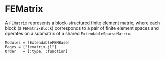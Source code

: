 # FEMatrix

A `FEMatrix` represents a block-structured finite element matrix, where each block (a `FEMatrixBlock`) corresponds to a pair of finite element spaces and operates on a submatrix of a shared `ExtendableSparseMatrix`.

```@autodocs
Modules = [ExtendableFEMBase]
Pages = ["fematrix.jl"]
Order   = [:type, :function]
```
